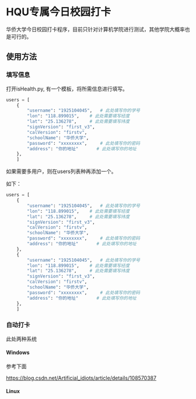 <!--
 * @Descripttion: 
 * @version: 
 * @Author: A1ertx5s
 * @Date: 2022-02-03 00:38:15
 * @LastEditors: sA1ertx5s
 * @LastEditTime: 2022-02-03 00:55:58
-->
# HQU专属今日校园打卡

华侨大学今日校园打卡程序，目前只针对计算机学院进行测试，其他学院大概率也是可行的。

## 使用方法

### 填写信息

打开isHealth.py, 有一个模板，将所需信息进行填写。

```python
users = [
    {
        "username": "1925104045",   # 此处填写你的学号
        "lon": "118.899015",    # 此处需要填写经度
        "lat": "25.136278",     # 此处需要填写纬度
        "signVersion": "first_v3",
        "calVersion": "firstv",
        "schoolName": "华侨大学",
        "password": "xxxxxxxx",     # 此处填写你的密码
        "address": "你的地址"       # 此处填写你的地址
    },
    ]
```

如果需要多用户，则在users列表种再添加一个。

如下：

```python
users = [
    {
        "username": "1925104045",   # 此处填写你的学号
        "lon": "118.899015",    # 此处需要填写经度
        "lat": "25.136278",     # 此处需要填写纬度
        "signVersion": "first_v3",
        "calVersion": "firstv",
        "schoolName": "华侨大学",
        "password": "xxxxxxxx",     # 此处填写你的密码
        "address": "你的地址"       # 此处填写你的地址
    },
    {
        "username": "1925104045",   # 此处填写你的学号
        "lon": "118.899015",    # 此处需要填写经度
        "lat": "25.136278",     # 此处需要填写纬度
        "signVersion": "first_v3",
        "calVersion": "firstv",
        "schoolName": "华侨大学",
        "password": "xxxxxxxx",     # 此处填写你的密码
        "address": "你的地址"       # 此处填写你的地址
    },
    ]
```

### 自动打卡

此处两种系统

#### Windows

参考下面

https://blog.csdn.net/Artificial_idiots/article/details/108570387

#### Linux


